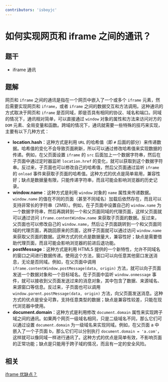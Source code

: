 ```yaml
---
contributors: 'isboyjc'
---
```


# 如何实现网页和 iframe 之间的通讯？


## 题干

- iframe 通讯



## 题解

<!-- ::: details 点我查看题解 -->

网页和 `iframe` 之间的通讯是指在一个网页中嵌入了一个或多个 `iframe` 元素，然后需要实现网页和 `iframe`，或者 `iframe` 之间的数据交互和方法调用。这种通讯的方式取决于网页和 `iframe` 是否同域，即是否具有相同的协议、域名和端口。同域的情况下，通讯相对简单，可以直接通过 `window` 对象的属性和方法来访问对方的 `DOM` 元素、全局变量和函数。跨域的情况下，通讯就需要一些特殊的技巧来实现，主要有以下几种方式：

- **location.hash**：这种方式是利用 `URL` 的哈希值（即 `#` 后面的部分）来传递数据。哈希值的变化不会导致页面刷新，所以可以通过修改哈希值来实现数据的传递。例如，在父页面设置 `iframe` 的 `src` 后面加上一个数据字符串，然后在子页面中通过定时器监听 `location.href` 的变化，就可以获取到这个数据字符串。反过来，子页面也可以修改自己的哈希值，然后父页面通过监听 `iframe` 的 `onload` 事件来获取子页面的哈希值。这种方式的优点是简单易用，兼容性好；缺点是数据量有限，只能传递字符串，而且可能会影响浏览器的历史记录。
- **window.name**：这种方式是利用 `window` 对象的 `name` 属性来传递数据。`window.name` 的值在不同的页面（甚至不同域名）加载后依然存在，而且可以支持非常长的字符串（2MB）。例如，在子页面中设置自己的 `window.name` 为一个数据字符串，然后再跳转到一个和父页面同域的代理页面，这样父页面就可以通过访问 `iframe.contentWindow.name` 来获取子页面的数据。反过来，父页面也可以修改自己的 `window.name`，然后让子页面跳转到一个和父页面同域的代理页面，再跳回原来的页面，这样子页面就可以通过访问 `window.name` 来获取父页面的数据。这种方式的优点是数据量大，兼容性好；缺点是需要借助代理页面，而且可能会影响浏览器的前进后退功能。
- **postMessage**：这种方式是利用 HTML5 提供的一个新特性，允许不同域名的窗口之间进行数据传递。使用这个方法，窗口可以向任意其他窗口发送消息，无论是否同域。例如，在父页面中调用 `iframe.contentWindow.postMessage(data, origin)` 方法，就可以向子页面发送一个数据对象和一个目标域名。在子页面中监听 `window.onmessage` 事件，就可以接收到父页面发送过来的消息对象，其中包含了数据、来源域名、来源窗口等信息。反过来，子页面也可以调用 `window.parent.postMessage(data, origin)` 方法，向父页面发送消息。这种方式的优点是安全可靠，支持任意类型的数据；缺点是兼容性较差，只能在现代浏览器中使用。
- **document.domain**：这种方式是利用修改 `document.domain` 属性来实现跨子域之间的通讯。如果两个网页一级域名相同，只是二级域名不同，那么它们可以通过设置 `document.domain` 为一级域名来实现同域。例如，在父页面 a 中嵌入了一个子页面 b，那么它们可以分别执行 `document.domain = 'a.com'`，这样就可以像同域一样进行通讯了。这种方式的优点是简单有效，不影响页面的正常功能；缺点是只能用于跨子域的情况，而且有一定的安全风险。


<!-- ::: -->

## 相关

[iframe 优缺点？](./020070_iframe.md)

